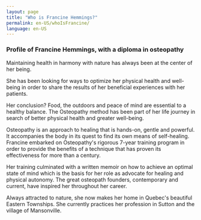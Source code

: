 ```yaml
---
layout: page
title: "Who is Francine Hemmings?"
permalink: en-US/whoIsFrancine/
language: en-US
---
```

<h3>Profile of Francine Hemmings, with a diploma in osteopathy</h3>

Maintaining health in harmony with nature has always been at the center of 
her being.

She has been looking for ways to optimize her physical health and well-being 
in order to share the results of her beneficial experiences with her patients.

Her conclusion? Food, the outdoors and peace of mind are essential to a healthy
balance. The Osteopathy method has been part of her life journey in search of
better physical health and greater well-being.

Osteopathy is an approach to healing that is hands-on, gentle and powerful. It 
accompanies the body in its quest to find its own means of self-healing. Francine embarked on Osteopathy's rigorous 7-year training program in order to provide the benefits of a technique that has proven its effectiveness for more than a century.

Her training culminated with a written memoir on how to achieve an optimal state of mind which is the basis for her role as advocate for healing and physical autonomy. The great osteopath founders, contemporary and current, have inspired her throughout her career.

Always attracted to nature, she now makes her home in Quebec's beautiful Eastern Townships. She currently practices her profession in Sutton and the village of Mansonville.
